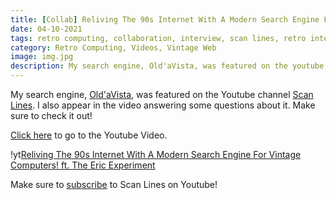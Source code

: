 ```yaml
---
title: [Collab] Reliving The 90s Internet With A Modern Search Engine For Vintage Computers! ft. The Eric Experiment
date: 04-10-2021
tags: retro computing, collaboration, interview, scan lines, retro internet, vintage internet, oldavista, netscape
category: Retro Computing, Videos, Vintage Web
image: img.jpg
description: My search engine, Old'aVista, was featured on the youtube channel Scan Lines and I gave a little interview about it.
---
```


My search engine, [Old'aVista](//www.oldavista.com), was featured on the Youtube channel [Scan Lines](https://www.youtube.com/channel/UC5uFS0GKqusdHPQoBi2ZmzA?sub_confirmation=1). I also appear in the video answering some questions about it. Make sure to check it out!

[Click here](https://www.youtube.com/watch?v=mX1InGXMDIs) to go to the Youtube Video.

!yt[Reliving The 90s Internet With A Modern Search Engine For Vintage Computers! ft. The Eric Experiment](https://www.youtube.com/watch?v=mX1InGXMDIs)

Make sure to [subscribe](https://www.youtube.com/channel/UC5uFS0GKqusdHPQoBi2ZmzA?sub_confirmation=1) to Scan Lines on Youtube!
